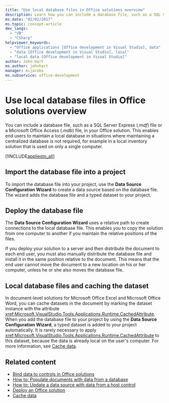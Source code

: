 ```yaml
---
title: "Use local database files in Office solutions overview"
description: Learn how you can include a database file, such as a SQL Server Express (.mdf) file or a Microsoft Office Access (.mdb) file, in your Office solution.
ms.date: "02/02/2017"
ms.topic: concept-article
dev_langs:
  - "VB"
  - "CSharp"
helpviewer_keywords:
  - "Office applications [Office development in Visual Studio], data"
  - "data [Office development in Visual Studio], local"
  - "local data [Office development in Visual Studio]"
author: John-Hart
ms.author: johnhart
manager: mijacobs
ms.subservice: office-development
---
```

# Use local database files in Office solutions overview

  You can include a database file, such as a SQL Server Express (*.mdf*) file or a Microsoft Office Access (*.mdb*) file, in your Office solution. This enables end users to maintain a local database in situations where maintaining a centralized database is not required, for example in a local inventory solution that is used on only a single computer.

 [!INCLUDE[appliesto_all](../vsto/includes/appliesto-all-md.md)]

## Import the database file into a project
 To import the database file into your project, use the **Data Source Configuration Wizard** to create a data source based on the database file. The wizard adds the database file and a typed dataset to your project.

## Deploy the database file
 The **Data Source Configuration Wizard** uses a relative path to create connections to the local database file. This enables you to copy the solution from one computer to another if you maintain the relative positions of the files.

 If you deploy your solution to a server and then distribute the document to each end user, you must also manually distribute the database file and install it in the same position relative to the document. This means that the end user cannot move the document to a new location on his or her computer, unless he or she also moves the database file.

## Local database files and caching the dataset
 In document-level solutions for Microsoft Office Excel and Microsoft Office Word, you can cache datasets in the document by marking the dataset instance with the attribute <xref:Microsoft.VisualStudio.Tools.Applications.Runtime.CachedAttribute>. When you add the database file to your project by using the **Data Source Configuration Wizard**, a typed dataset is added to your project automatically. It is rarely necessary to apply <xref:Microsoft.VisualStudio.Tools.Applications.Runtime.CachedAttribute> to this dataset, because the data is already local on the user's computer. For more information, see [Cache data](../vsto/caching-data.md).

## Related content
- [Bind data to controls in Office solutions](../vsto/binding-data-to-controls-in-office-solutions.md)
- [How to: Populate documents with data from a database](../vsto/how-to-populate-documents-with-data-from-a-database.md)
- [How to: Update a data source with data from a host control](../vsto/how-to-update-a-data-source-with-data-from-a-host-control.md)
- [Deploy an Office solution](../vsto/deploying-an-office-solution.md)
- [Cache data](../vsto/caching-data.md)
